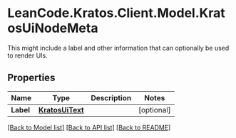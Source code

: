 # LeanCode.Kratos.Client.Model.KratosUiNodeMeta
This might include a label and other information that can optionally be used to render UIs.

## Properties

Name | Type | Description | Notes
------------ | ------------- | ------------- | -------------
**Label** | [**KratosUiText**](KratosUiText.md) |  | [optional] 

[[Back to Model list]](../../README.md#documentation-for-models) [[Back to API list]](../../README.md#documentation-for-api-endpoints) [[Back to README]](../../README.md)

